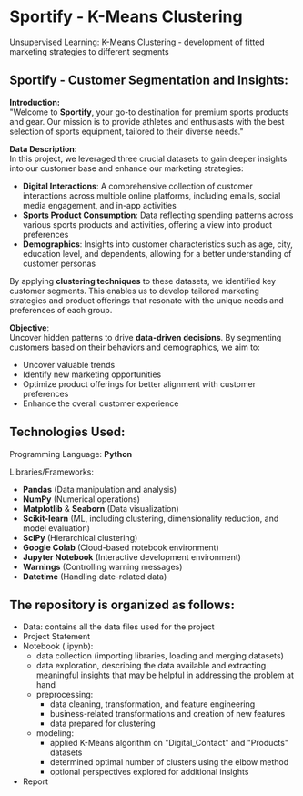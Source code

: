 # Sportify - K-Means Clustering
Unsupervised Learning: K-Means Clustering - development of fitted marketing strategies to different segments

## Sportify - Customer Segmentation and Insights:
**Introduction:** <br>
"Welcome to **Sportify**, your go-to destination for premium sports products and gear. Our mission is to provide athletes and enthusiasts with the best selection of sports equipment, tailored to their diverse needs."

**Data Description:** <br>
In this project, we leveraged three crucial datasets to gain deeper insights into our customer base and enhance our marketing strategies:
- **Digital Interactions**: A comprehensive collection of customer interactions across multiple online platforms, including emails, social media engagement, and in-app activities
- **Sports Product Consumption**: Data reflecting spending patterns across various sports products and activities, offering a view into product preferences
- **Demographics**: Insights into customer characteristics such as age, city, education level, and dependents, allowing for a better understanding of customer personas

By applying **clustering techniques** to these datasets, we identified key customer segments. This enables us to develop tailored marketing strategies and product offerings that resonate with the unique needs and preferences of each group.

**Objective**: <br>
Uncover hidden patterns to drive **data-driven decisions**. By segmenting customers based on their behaviors and demographics, we aim to:

- Uncover valuable trends
- Identify new marketing opportunities
- Optimize product offerings for better alignment with customer preferences
- Enhance the overall customer experience

## Technologies Used:
Programming Language: **Python**

Libraries/Frameworks:
- **Pandas** (Data manipulation and analysis)
- **NumPy** (Numerical operations)
- **Matplotlib** & **Seaborn** (Data visualization)
- **Scikit-learn** (ML, including clustering, dimensionality reduction, and model evaluation)
- **SciPy** (Hierarchical clustering)
- **Google Colab** (Cloud-based notebook environment)
- **Jupyter Notebook** (Interactive development environment)
- **Warnings** (Controlling warning messages)
- **Datetime** (Handling date-related data)

## The repository is organized as follows:
- Data: contains all the data files used for the project
- Project Statement
- Notebook (.ipynb):
  - data collection (importing libraries, loading and merging datasets)
  - data exploration, describing the data available and extracting meaningful insights that may be helpful in addressing the problem at hand
  - preprocessing:
    - data cleaning, transformation, and feature engineering
    - business-related transformations and creation of new features
    - data prepared for clustering
  - modeling:
    - applied K-Means algorithm on "Digital_Contact" and "Products" datasets
    - determined optimal number of clusters using the elbow method
    - optional perspectives explored for additional insights 
- Report
